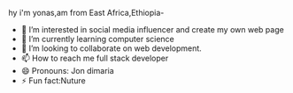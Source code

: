 hy i'm yonas,am from East Africa,Ethiopia-
- 👀 I’m interested in social media influencer and create my own web page
- 🌱 I’m currently learning computer science 
- 💞️ I’m looking to collaborate on web development.
- 📫 How to reach me full stack developer 
- 😄 Pronouns: Jon dimaria 
- ⚡ Fun fact:Nuture 

<!---
Yonas-getacho/Yonas-getacho is a ✨ special ✨ repository because its `README.md` (this file) appears on your GitHub profile.
You can click the Preview link to take a look at your changes.
--->
